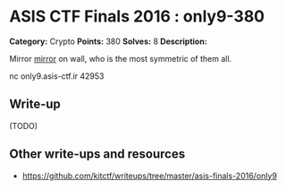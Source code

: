 # ASIS CTF Finals 2016 : only9-380

**Category:** Crypto
**Points:** 380
**Solves:** 8
**Description:**

Mirror [mirror](Only9.txz) on wall, who is the most symmetric of them all.

nc only9.asis-ctf.ir 42953

## Write-up

(TODO)

## Other write-ups and resources

* https://github.com/kitctf/writeups/tree/master/asis-finals-2016/only9
